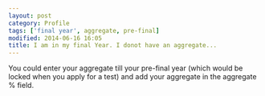 ```yaml
---
layout: post
category: Profile
tags: ['final year', aggregate, pre-final]
modified: 2014-06-16 16:05
title: I am in my final Year. I donot have an aggregate...
---
```




You could enter your aggregate till your pre-final year (which would be locked when you apply for a test) and add your aggregate in the aggregate % field.


